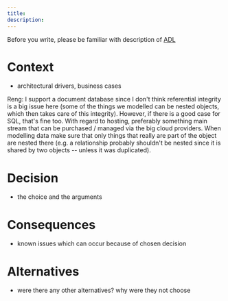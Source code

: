 ```yaml
---
title:
description:
---
```


Before you write, please be familiar with description of [ADL](index.md)
 # Context 
 - architectural drivers, business cases
 
 Reng: I support a document database since I don't think referential integrity is a big issue here (some of the things we modelled can be nested objects, which then takes care of this integrity). However, if there is a good case for SQL, that's fine too. With regard to hosting, preferably something main stream that can be purchased / managed via the big cloud providers. When modelling data make sure that only things that really are part of the object are nested there (e.g. a relationship probably shouldn't be nested since it is shared by two objects -- unless it was duplicated).
 
 # Decision 
 - the choice and the arguments
 # Consequences 
 - known issues which can occur because of chosen decision
 # Alternatives 
 - were there any other alternatives? why were they not choose
